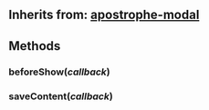 ## Inherits from: [apostrophe-modal](../apostrophe-modal/browser-apostrophe-modal.md)

## Methods
### beforeShow(*callback*)

### saveContent(*callback*)

